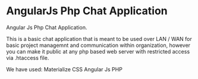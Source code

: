 # AngularJs Php Chat Application
Angular Js Php Chat Application.

This is a basic chat application that is meant to be used over LAN / WAN for basic project managemnt and communication within organization, however you can make it public at any php based web server with restricted access via .htaccess file.

We have used: 
  Materialize CSS 
  Angular Js
  PHP
